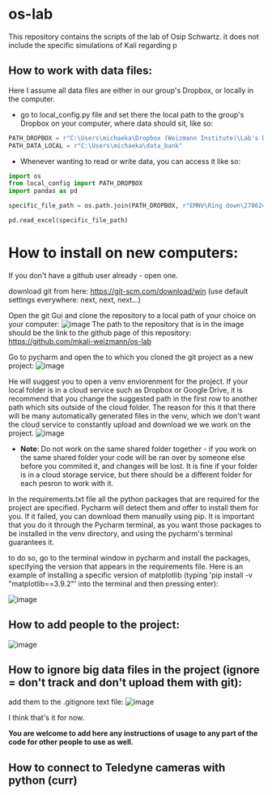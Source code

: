 # os-lab
This repository contains the scripts of the lab of Osip Schwartz. it does not include the specific simulations of Kali regarding p

## How to work with data files:
Here I assume all data files are either in our group's Dropbox, or locally in the computer.
* go to local_config.py file and set there the local path to the group's Dropbox on your computer, where data should sit, like so:
```python
PATH_DROPBOX = r"C:\Users\michaeka\Dropbox (Weizmann Institute)\Lab's Dropbox"
PATH_DATA_LOCAL = r"C:\Users\michaeka\data_bank"  
```
* Whenever wanting to read or write data, you can access it like so:

```python
import os
from local_config import PATH_DROPBOX
import pandas as pd

specific_file_path = os.path.join(PATH_DROPBOX, r"EMNV\Ring down\270624\ring_down_curve_parameters.xlsx")

pd.read_excel(specific_file_path)
```

# How to install on new computers:
If you don't have a github user already - open one.

download git from here: https://git-scm.com/download/win  (use default settings everywhere: next, next, next...)

Open the git Gui and clone the repository to a local path of your choice on your computer:
![image](https://github.com/user-attachments/assets/e4208795-88a5-402f-a09e-1adda10f5aac)
The path to the repository that is in the image should be the link to the github page of this repository: https://github.com/mkali-weizmann/os-lab

Go to pycharm and open the to which you cloned the git project as a new project:
![image](https://github.com/user-attachments/assets/a5bf101b-432a-4f65-8457-9230f352da71)

He will suggest you to open a venv enviorenment for the project. If your local folder is in a cloud service such as Dropbox or Google Drive, it is recommend that you change the suggested path in the first row to another path which sits outside of the cloud folder. The reason for this it that there will be many automatically generated files in the venv, which we don't want the cloud service to constantly upload and download we we work on the project.
![image](https://github.com/user-attachments/assets/9ef86347-4249-49fe-9d89-4387e4080bb8)

* **Note**: Do not work on the same shared folder together - if you work on the same shared folder your code will be ran over by someone else before you commited it, and changes will be lost. It is fine if your folder is in a cloud storage service, but there should be a different folder for each pesron to work with it.

In the requirements.txt file all the python packages that are required for the project are specified. Pycharm will detect them and offer to install them for you. If it failed, you can download them manually using pip. It is important that you do it through the Pycharm terminal, as you want those packages to be installed in the venv directory, and using the pycharm's terminal guarantees it.

to do so, go to the terminal window in pycharm and install the packages, specifying the version that appears in the requirements file.
Here is an example of installing a specific version of matplotlib (typing 'pip install -v "matplotlib==3.9.2"' into the terminal and then pressing enter):

![image](https://github.com/user-attachments/assets/1812c0ef-f737-472b-8eec-54a3bddaa6e7)

## How to add people to the project:
![image](https://github.com/user-attachments/assets/b39eb518-70e0-4e77-af6e-ca12223bfd2c)

## How to ignore big data files in the project (ignore = don't track and don't upload them with git):
add them to the .gitignore text file:
![image](https://github.com/user-attachments/assets/22f727dc-4804-4ad9-ba1e-fcb172bfaaf5)

I think that's it for now.

**You are welcome to add here any instructions of usage to any part of the code for other people to use as well.**


## How to connect to Teledyne cameras with python (curr)



